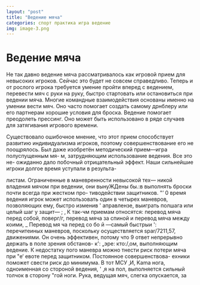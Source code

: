```yaml
---
layout: "post"
title: "Ведение мяча"
categories: спорт практика игра ведение
img: image-3.png
---
```


# Ведение мяча

He так давно ведение мяча рассматривалось как игровой
прием для невысоких игроков. Сейчас это будет
не совсем справедливо. Теперь и от рослого игрока требуется
умение пройти вперед с ведением, перевести мяч
с руки на руку, быстро стартовать или остановиться при
ведении мяча. Многие командные взаимодействия основаны
именно на умении вести мяч. Оно часто помогает
создать самому дрнблеру или его партнерам хорошие
условия для броска. Ведение помогает преодолеть прессинг.
Оно может быть использовано в ряде случаев для 
затягивания игрового времени.

Существовало ошибочное мнение, что этот прием способствует
развитию индивидуализма игроков, поэтому
совершенствование его не поощрялось. Был даже изобретён
методический прием—игра полуспущенным мя-
м, затрудняющим использование ведения. Все это не-
ожиданно дало побочный отрицательный эффект. Наши
сильнейшие игроки долгое время уступали в результа-

листам. Ограниченные в маневренности невысокой тех—
никой владения мячом при ведении, они вынуЖДены
бы.:в выполнять броски почти всегда при жестком про-
тиводействии защитников.
"’ 0 время ведения игрок может использовать один
в четырех маневров, позволяющих ему, быстро изменив
' аправлензе, выиграть полшага или целый шаг у защит—
; ‚ К так-чм приемам относятся: перевод мяча перед
собой, поверг/г, перевод мяча за спиной и перевод мяча
между коими, _
Перевод мя ча перед со бо й —самый быстрыи
': перечитеиных маневров, поскольку осуществляется
spar/7211,57, движениями. Он очень эффективен, потому что
9 ответ непрерывно держать в поле зрения обстанов-
к': „эре: кто:/‚ом, выполняющим ведение. К недостатку
пого маневра можно тнести риск потери мяча при "e‘
евоте перед защитником. Постоянное совершенствова-
ехники поможет свести риск до минимума. В тот
МСУ ‚И, Kama нога, одноименная со стороной ведения,
' ‚я на пол, выполняется сильный толчок в сторону
"гой ноги. Рука, ведущая мяч, слегка опускается, за
